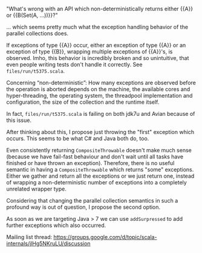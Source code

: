 "What's wrong with an API which non-deterministically returns either {{A}} or {{B(Set(A, ...))}}?"

... which seems pretty much what the exception handling behavior of the parallel collections does.

If exceptions of type {{A}} occur, either an exception of type {{A}} or an exception of type {{B}}, wrapping multiple exceptions of {{A}}'s, is observed.
Imho, this behavior is incredibly broken and so unintuitive, that even people writing tests don't handle it correctly. See `files/run/t5375.scala`.

Concerning “non-deterministic”:
How many exceptions are observed before the operation is aborted depends on the machine, the available cores and hyper-threading, the operating system, the threadpool implementation and configuration, the size of the collection and the runtime itself.

In fact, `files/run/t5375.scala` is failing on both jdk7u and Avian because of this issue.

After thinking about this, I propose just throwing the "first" exception which occurs.
This seems to be what C# and Java both do, too.

Even consistently returning `CompositeThrowable` doesn't make much sense (because we have fail-fast behaviour and don't wait until all tasks have finished or have thrown an exception).
Therefore, there is no useful semantic in having a `CompositeThrowable` which returns "some" exceptions. Either we gather and return all the exceptions or we just return one, instead of wrapping a non-deterministic number of exceptions into a completely unrelated wrapper type.

Considering that changing the parallel collection semantics in such a profound way is out of question, I propose the second option.

As soon as we are targeting Java > 7 we can use `addSurpressed` to add further exceptions which also occurred.

Mailing list thread: https://groups.google.com/d/topic/scala-internals/jlHg5NKruLU/discussion
